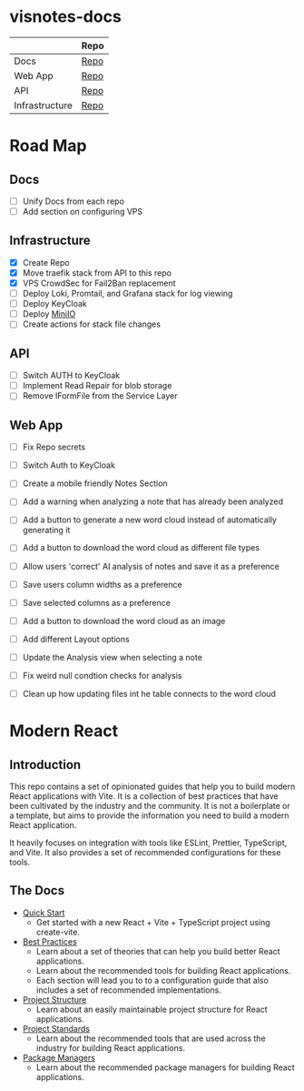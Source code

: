 # visnotes-docs

|     | Repo |
| -------- | ------- |
| Docs   | [Repo](https://github.com/VisNotes/.github)  |
| Web App | [Repo](https://github.com/JustinFay01/visnotes-react)     |
| API    | [Repo](https://github.com/JustinFay01/visnotes-api)  |
| Infrastructure | [Repo](https://github.com/VisNotes/visnotes-infrastructure) |

# Road Map

## Docs

- [ ] Unify Docs from each repo
- [ ] Add section on configuring VPS

## Infrastructure

 - [x] Create Repo
 - [x] Move traefik stack from API to this repo
 - [x] VPS CrowdSec for Fail2Ban replacement
 - [ ] Deploy Loki, Promtail, and Grafana stack for log viewing
 - [ ] Deploy KeyCloak
 - [ ] Deploy [MiniIO](https://min.io/)
 - [ ] Create actions for stack file changes

## API

 - [ ] Switch AUTH to KeyCloak
 - [ ] Implement Read Repair for blob storage
 - [ ] Remove IFormFile from the Service Layer

## Web App

 - [ ] Fix Repo secrets
 - [ ] Switch Auth to KeyCloak
 - [ ] Create a mobile friendly Notes Section
 - [ ] Add a warning when analyzing a note that has already been analyzed
 - [ ] Add a button to generate a new word cloud instead of automatically generating it
 - [ ] Add a button to download the word cloud as different file types
 - [ ] Allow users 'correct' AI analysis of notes and save it as a preference
 - [ ] Save users column widths as a preference
 - [ ] Save selected columns as a preference
 - [ ] Add a button to download the word cloud as an image
 - [ ] Add different Layout options
 - [ ] Update the Analysis view when selecting a note
 - [ ] Fix weird null condtion checks for analysis
 - [ ] Clean up how updating files int he table connects to the word cloud


# Modern React

## Introduction

This repo contains a set of opinionated guides that help you to build modern React applications with Vite. It is a collection of best practices that have been cultivated by the industry and the community. It is not a boilerplate or a template, but aims to provide the information you need to build a modern React application.

It heavily focuses on integration with tools like ESLint, Prettier, TypeScript, and Vite. It also provides a set of recommended configurations for these tools.

## The Docs

- [Quick Start](../docs/react/quick-start.md)
    - Get started with a new React + Vite + TypeScript project using create-vite.
- [Best Practices](../docs/react/best-practices.md) 
    - Learn about a set of theories that can help you build better React applications.
    - Learn about the recommended tools for building React applications.
    - Each section will lead you to to a configuration guide that also includes a set of recommended implementations.
- [Project Structure](../docs/react/project-structure.md) 
    - Learn about an easily maintainable project structure for React applications.
- [Project Standards](../docs/react/project-standards.md) 
    - Learn about the recommended tools that are used across the industry for building React applications.
- [Package Managers](../docs/react/package-managers.md) 
    - Learn about the recommended package managers for building React applications.